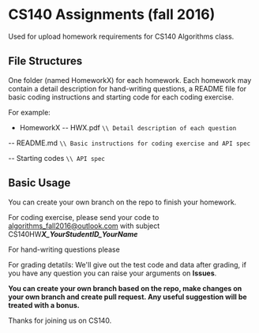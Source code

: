 # CS140 Assignments (fall 2016)

Used for upload homework requirements for CS140 Algorithms class.

## File Structures

One folder (named HomeworkX) for each homework. Each homework may contain a detail description for hand-writing questions, a README file for basic coding instructions and starting code for each coding exercise.

For example:
- HomeworkX
-- HWX.pdf              ``` \\ Detail description of each question ```

-- README.md            ``` \\ Basic instructions for coding exercise and API spec ```

-- Starting codes       ``` \\ API spec ```


## Basic Usage

You can create your own branch on the repo to finish your homework. 

For coding exercise, please send your code to [algorithms_fall2016@outlook.com](mailto:algorithms_fall2016@outlook.com) with subject CS140HW***X_YourStudentID_YourName***

For hand-writing questions please 

For grading detatils:
We'll give out the test code and data after grading, if you have any question you can raise your arguments on **Issues**.

**You can create your own branch based on the repo, make changes on your own branch and create pull request. Any useful suggestion will be treated with a bonus.**

Thanks for joining us on CS140.
